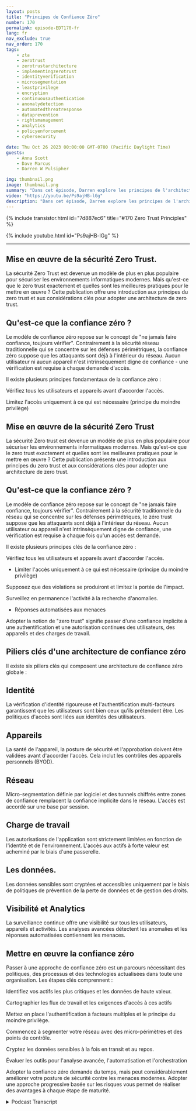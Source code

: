 ```yaml
---
layout: posts
title: "Principes de Confiance Zéro"
number: 170
permalink: episode-EDT170-fr
lang: fr
nav_exclude: true
nav_order: 170
tags:
    - zta
    - zerotrust
    - zerotrustarchitecture
    - implementingzerotrust
    - identityverification
    - microsegmentation
    - leastprivilege
    - encryption
    - continuousauthentication
    - anomalydetection
    - automatedthreatresponse
    - dataprevention
    - rightsmanagement
    - analytics
    - policyenforcement
    - cybersecurity

date: Thu Oct 26 2023 00:00:00 GMT-0700 (Pacific Daylight Time)
guests:
    - Anna Scott
    - Dave Marcus
    - Darren W Pulsipher

img: thumbnail.png
image: thumbnail.png
summary: "Dans cet épisode, Darren explore les principes de l'architecture Zero Trust avec l'invité spécial David Marcus, Senior Security Architect, et l'invitée récurrente Dr. Anna Scott."
video: "https://youtu.be/Ps9ajHB-lGg"
description: "Dans cet épisode, Darren explore les principes de l'architecture Zero Trust avec l'invité spécial David Marcus, Senior Security Architect, et l'invitée récurrente Dr. Anna Scott."
---
```


<div>
{% include transistor.html id="7d887ec6" title="#170 Zero Trust Principles" %}

{% include youtube.html id="Ps9ajHB-lGg" %}
</div>

---

## Mise en œuvre de la sécurité Zero Trust.

La sécurité Zero Trust est devenue un modèle de plus en plus populaire pour sécuriser les environnements informatiques modernes. Mais qu'est-ce que le zero trust exactement et quelles sont les meilleures pratiques pour le mettre en œuvre ? Cette publication offre une introduction aux principes du zero trust et aux considérations clés pour adopter une architecture de zero trust.

## Qu'est-ce que la confiance zéro ?

Le modèle de confiance zéro repose sur le concept de "ne jamais faire confiance, toujours vérifier". Contrairement à la sécurité réseau traditionnelle qui se concentre sur les défenses périmétriques, la confiance zéro suppose que les attaquants sont déjà à l'intérieur du réseau. Aucun utilisateur ni aucun appareil n'est intrinsèquement digne de confiance - une vérification est requise à chaque demande d'accès.

Il existe plusieurs principes fondamentaux de la confiance zéro :

Vérifiez tous les utilisateurs et appareils avant d'accorder l'accès.

Limitez l'accès uniquement à ce qui est nécessaire (principe du moindre privilège)

## Mise en œuvre de la sécurité Zero Trust

La sécurité Zero trust est devenue un modèle de plus en plus populaire pour sécuriser les environnements informatiques modernes. Mais qu'est-ce que le zero trust exactement et quelles sont les meilleures pratiques pour le mettre en œuvre ? Cette publication présente une introduction aux principes du zero trust et aux considérations clés pour adopter une architecture de zero trust.

## Qu'est-ce que la confiance zéro ?

Le modèle de confiance zéro repose sur le concept de "ne jamais faire confiance, toujours vérifier". Contrairement à la sécurité traditionnelle du réseau qui se concentre sur les défenses périmétriques, le zéro trust suppose que les attaquants sont déjà à l'intérieur du réseau. Aucun utilisateur ou appareil n'est intrinsèquement digne de confiance, une vérification est requise à chaque fois qu'un accès est demandé.

Il existe plusieurs principes clés de la confiance zéro :

Vérifiez tous les utilisateurs et appareils avant d'accorder l'accès.

* Limiter l'accès uniquement à ce qui est nécessaire (principe du moindre privilège)

Supposez que des violations se produiront et limitez la portée de l'impact.

Surveillez en permanence l'activité à la recherche d'anomalies.

* Réponses automatisées aux menaces

Adopter la notion de "zero trust" signifie passer d'une confiance implicite à une authentification et une autorisation continues des utilisateurs, des appareils et des charges de travail.

## Piliers clés d'une architecture de confiance zéro

Il existe six piliers clés qui composent une architecture de confiance zéro globale :

## Identité

La vérification d'identité rigoureuse et l'authentification multi-facteurs garantissent que les utilisateurs sont bien ceux qu'ils prétendent être. Les politiques d'accès sont liées aux identités des utilisateurs.

## Appareils

La santé de l'appareil, la posture de sécurité et l'approbation doivent être validées avant d'accorder l'accès. Cela inclut les contrôles des appareils personnels (BYOD).

## Réseau

Micro-segmentation définie par logiciel et des tunnels chiffrés entre zones de confiance remplacent la confiance implicite dans le réseau. L'accès est accordé sur une base par session.

## Charge de travail

Les autorisations de l'application sont strictement limitées en fonction de l'identité et de l'environnement. L'accès aux actifs à forte valeur est acheminé par le biais d'une passerelle.

## Les données.

Les données sensibles sont cryptées et accessibles uniquement par le biais de politiques de prévention de la perte de données et de gestion des droits.

## Visibilité et Analytics

La surveillance continue offre une visibilité sur tous les utilisateurs, appareils et activités. Les analyses avancées détectent les anomalies et les réponses automatisées contiennent les menaces.

## Mettre en œuvre la confiance zéro

Passer à une approche de confiance zéro est un parcours nécessitant des politiques, des processus et des technologies actualisées dans toute une organisation. Les étapes clés comprennent :

Identifiez vos actifs les plus critiques et les données de haute valeur.

Cartographier les flux de travail et les exigences d'accès à ces actifs

Mettez en place l'authentification à facteurs multiples et le principe du moindre privilège.

Commencez à segmenter votre réseau avec des micro-périmètres et des points de contrôle.

Cryptez les données sensibles à la fois en transit et au repos.

Évaluer les outils pour l'analyse avancée, l'automatisation et l'orchestration

Adopter la confiance zéro demande du temps, mais peut considérablement améliorer votre posture de sécurité contre les menaces modernes. Adopter une approche progressive basée sur les risques vous permet de réaliser des avantages à chaque étape de maturité.



<details>
<summary> Podcast Transcript </summary>

<p></p>

</details>
